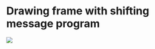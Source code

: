 Drawing frame with shifting message program
===========================================


![](https://github.com/egorSharapov/Assembly/edit/main/frame/frame.gif)
